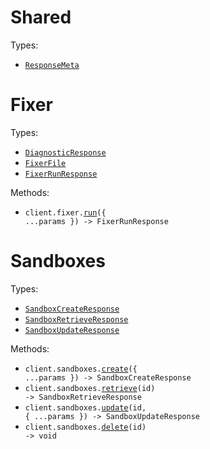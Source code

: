 # Shared

Types:

- <code><a href="./src/resources/shared.ts">ResponseMeta</a></code>

# Fixer

Types:

- <code><a href="./src/resources/fixer.ts">DiagnosticResponse</a></code>
- <code><a href="./src/resources/fixer.ts">FixerFile</a></code>
- <code><a href="./src/resources/fixer.ts">FixerRunResponse</a></code>

Methods:

- <code title="post /v1/fixer">client.fixer.<a href="./src/resources/fixer.ts">run</a>({ ...params }) -> FixerRunResponse</code>

# Sandboxes

Types:

- <code><a href="./src/resources/sandboxes.ts">SandboxCreateResponse</a></code>
- <code><a href="./src/resources/sandboxes.ts">SandboxRetrieveResponse</a></code>
- <code><a href="./src/resources/sandboxes.ts">SandboxUpdateResponse</a></code>

Methods:

- <code title="post /sandboxes">client.sandboxes.<a href="./src/resources/sandboxes.ts">create</a>({ ...params }) -> SandboxCreateResponse</code>
- <code title="get /sandboxes/{id}">client.sandboxes.<a href="./src/resources/sandboxes.ts">retrieve</a>(id) -> SandboxRetrieveResponse</code>
- <code title="post /sandboxes/{id}:patch">client.sandboxes.<a href="./src/resources/sandboxes.ts">update</a>(id, { ...params }) -> SandboxUpdateResponse</code>
- <code title="delete /sandboxes/{id}">client.sandboxes.<a href="./src/resources/sandboxes.ts">delete</a>(id) -> void</code>

